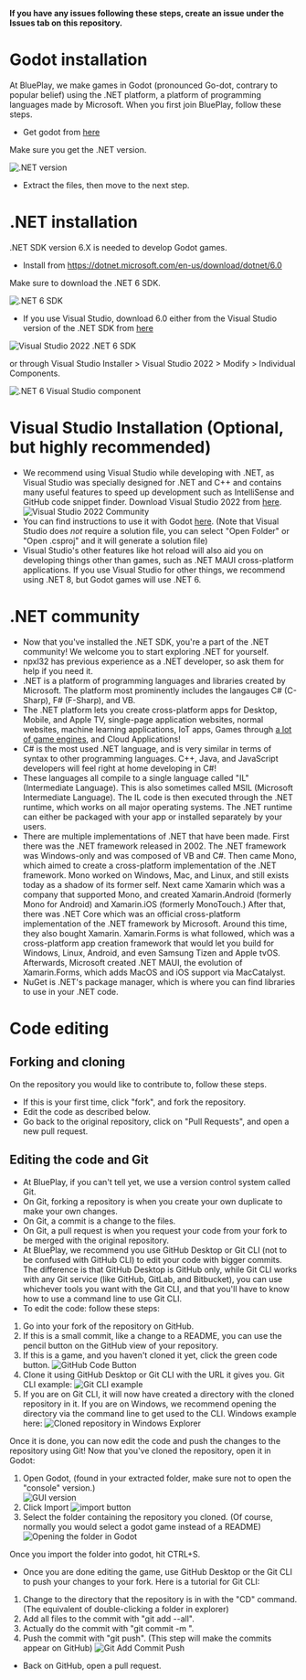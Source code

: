 <B> If you have any issues following these steps, create an issue under the Issues tab on this repository. </b>
# Godot installation
At BluePlay, we make games in Godot (pronounced Go-dot, contrary to popular belief) using the .NET platform, a platform of programming languages made by Microsoft.
When you first join BluePlay, follow these steps.
- Get godot from [here](https://godotengine.org/download/windows/)


Make sure you get the .NET version.


![.NET version](READMEmedia/godot_dotnet.png)
- Extract the files, then move to the next step.
# .NET installation
.NET SDK version 6.X is needed to develop Godot games. 
- Install from https://dotnet.microsoft.com/en-us/download/dotnet/6.0

Make sure to download the .NET 6 SDK.


![.NET 6 SDK](READMEmedia/dotnet_6.png)


- If you use Visual Studio, download 6.0 either from the Visual Studio version of the .NET SDK from [here](https://dotnet.microsoft.com/en-us/download/visual-studio-sdks)

![Visual Studio 2022 .NET 6 SDK](READMEmedia/dotnet_6_vs.png)

 or through Visual Studio Installer > Visual Studio 2022 > Modify > Individual Components.

![.NET 6 Visual Studio component](READMEmedia/dotnet_6_vs_component.png)


# Visual Studio Installation (Optional, but highly recommended)
- We recommend using Visual Studio while developing with .NET, as Visual Studio was specially designed for .NET and C++ and contains many useful features to speed up development such as IntelliSense and GitHub code snippet finder. Download Visual Studio 2022 from [here](https://visualstudio.microsoft.com/).
![Visual Studio 2022 Community](READMEmedia/vs_community.png)
- You can find instructions to use it with Godot [here](https://docs.godotengine.org/en/stable/contributing/development/configuring_an_ide/visual_studio.html). (Note that Visual Studio does _not_ require a solution file, you can select "Open Folder" or "Open .csproj" and it will generate a solution file)
- Visual Studio's other features like hot reload will also aid you on developing things other than games,  such as .NET MAUI cross-platform applications. If you use Visual Studio for other things, we recommend using .NET 8, but Godot games will use .NET 6. 
# .NET community
- Now that you've installed the .NET SDK, you're a part of the .NET community! We welcome you to start exploring .NET for yourself.
- npxl32 has previous experience as a .NET developer, so ask them for help if you need it.
- .NET is a platform of programming languages and libraries created by Microsoft. The platform most prominently includes the langauges C# (C-Sharp), F# (F-Sharp), and VB.
- The .NET platform lets you create cross-platform apps for Desktop, Mobile, and Apple TV, single-page application websites, normal websites, machine learning applications, IoT apps, Games through [a lot of game engines](https://dotnet.microsoft.com/en-us/apps/games/engines), and Cloud Applications!
- C# is the most used .NET language, and is very similar in terms of syntax to other programming languages. C++, Java, and JavaScript developers will feel right at home developing in C#!
- These languages all compile to a single language called "IL" (Intermediate Language). This is also sometimes called MSIL (Microsoft Intermediate Language). The IL code is then executed through the .NET runtime, which works on all major operating systems. The .NET runtime can either be packaged with your app or installed separately by your users.
- There are multiple implementations of .NET that have been made. First there was the .NET framework released in 2002. The .NET framework was Windows-only and was composed of VB and C#. Then came Mono, which aimed to create a cross-platform implementation of the .NET framework. Mono worked on Windows, Mac, and Linux, and still exists today as a shadow of its former self. Next came Xamarin which was a company that supported Mono, and created Xamarin.Android (formerly Mono for Android) and Xamarin.iOS (formerly MonoTouch.) After that, there was .NET Core which was an official cross-platform implementation of the .NET framework by Microsoft. Around this time, they also bought Xamarin. Xamarin.Forms is what followed, which was a cross-platform app creation framework that would let you build for Windows, Linux, Android, and even Samsung Tizen and Apple tvOS. Afterwards, Microsoft created .NET MAUI, the evolution of Xamarin.Forms, which adds MacOS and iOS support via MacCatalyst.
- NuGet is .NET's package manager, which is where you can find libraries to use in your .NET code.
# Code editing
## Forking and cloning
On the repository you would like to contribute to, follow these steps.
- If this is your first time, click "fork", and fork the repository. 
- Edit the code as described below.
- Go back to the original repository, click on "Pull Requests", and open a new pull request.

## Editing the code and Git
- At BluePlay, if you can't tell yet, we use a version control system called Git.
- On Git, forking a repository is when you create your own duplicate to make your own changes.
- On Git, a commit is a change to the files.
- On Git, a pull request is when you request your code from your fork to be merged with the original repository.
- At BluePlay, we recommend you use GitHub Desktop or Git CLI (not to be confused with GitHub CLI) to edit your code with bigger commits. The difference is that GitHub Desktop is GitHub only, while Git CLI works with any Git service (like GitHub, GitLab, and Bitbucket), you can use whichever tools you want with the Git CLI, and that you'll have to know how to use a command line to use Git CLI.
- To edit the code: follow these steps:

1. Go into your fork of the repository on GitHub.
2. If this is a small commit, like a change to a README, you can use the pencil button on the GitHub view of your repository. 
3. If this is a game, and you haven't cloned it yet, click the green code button.
![GitHub Code Button](READMEmedia/github_code_button.png)
4. Clone it using GitHub Desktop or Git CLI with the URL it gives you. Git CLI example: 
![Git CLI example](READMEmedia/git_cli_clone.png)
5. If you are on Git CLI, it will now have created a directory with the cloned repository in it. If you are on Windows, we recommend opening the directory via the command line to get used to the CLI. Windows example here:
![Cloned repository in Windows Explorer](READMEmedia/explorer_cloned_repository.png)

Once it is done, you can now edit the code and push the changes to the repository using Git!
Now that you've cloned the repository, open it in Godot:
1. Open Godot, (found in your extracted folder, make sure not to open the "console" version.)<br />
![GUI version](READMEmedia/godot_noconsole.png)
2. Click Import
![import button](READMEmedia/godot_import.png)
3. Select the folder containing the repository you cloned. (Of course, normally you would select a godot game instead of a README)
![Opening the folder in Godot](READMEmedia/godot_opening_repository.png)

Once you import the folder into godot, hit CTRL+S.
- Once you are done editing the game, use GitHub Desktop or the Git CLI to push your changes to your fork. Here is a tutorial for Git CLI:
1. Change to the directory that the repository is in with the "CD" command. (The equivalent of double-clicking a folder in explorer)
2. Add all files to the commit with "git add --all".
3. Actually do the commit with "git commit -m <commit message here>".
4. Push the commit with "git push". (This step will make the commits appear on GitHub)
![Git Add Commit Push](git_add_commit_push.png)
- Back on GitHub, open a pull request.